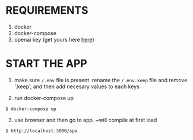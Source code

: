 # REQUIREMENTS
1. docker
2. docker-compose
3. openai key (get yours here [here](https://platform.openai.com/api-keys)) 

# START THE APP
1. make sure `/.env` file is present. rename the `/.env.keep` file and remove '.keep', and then add necesary values to each keys

2. run docker-compose up
```
$ docker-compose up
```

3. use browser and then go to app. ~will compile at first load
```
$ http://localhost:3000/spa
```